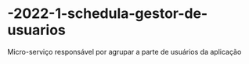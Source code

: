 # -2022-1-schedula-gestor-de-usuarios
Micro-serviço responsável por agrupar a parte de usuários da aplicação

